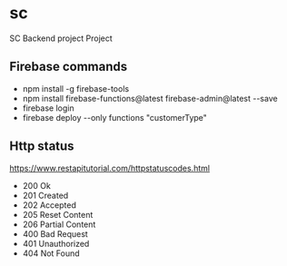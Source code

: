 # sc
SC Backend project Project

## Firebase commands

* npm install -g firebase-tools
* npm install firebase-functions@latest firebase-admin@latest --save
* firebase login
* firebase deploy --only functions "customerType"

## Http status
https://www.restapitutorial.com/httpstatuscodes.html
* 200 Ok
* 201 Created
* 202 Accepted
* 205 Reset Content
* 206 Partial Content
* 400 Bad Request
* 401 Unauthorized
* 404 Not Found

